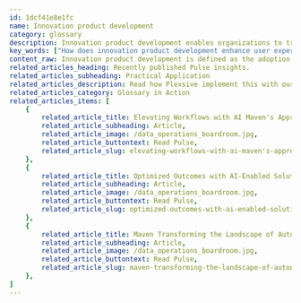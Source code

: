 ```yaml
---
id: 1dcf41e8e1fc
name: Innovation product development
category: glossary
description: Innovation product development enables organizations to transform concepts into tangible products, dramatically accelerating market readiness and embedding innovation into their operational culture to fuel growth and enhance productivity.
key_words: ["How does innovation product development enhance user experience", "What is the role of digital product engineering in innovation", "How can innovation product development accelerate market readiness", "What advantages does innovation product development bring to organizations", "How does innovation product development affect organizational growth", "In what ways does innovation product development improve operational culture", "What is the impact of innovation product development on productivity", "How does Maven Technologies assist with innovation product development", "What benefits do businesses gain from combining technology with innovation product development", "How does innovation product development support sustainable business processes."]
content_raw: Innovation product development is defined as the adoption of digital product engineering in alignment with an organization's innovative ambitions, effectively catalyzing the conversion of unique concepts into tangible products. This methodology encompasses an extensive range of activities designed to transform a revolutionary concept that enhances user experiences into bona fide products in the real world. Understanding the business advantages of innovation product development offers a wealth of insight into the potential boost it can offer to an organization's productivity and growth. Its primary benefit lies in significantly accelerating the conversion of an innovative concept into a well-designed, market-ready product. It drives an organization beyond merely setting innovation goals, facilitating their actualization into quantifiable progress and results. The incorporation of innovation product development within an organization's structure can herald a shift in its operational culture. It ensures the transition from viewing innovation as a distant aspiration to embracing it as an ongoing, sustainable process that's deeply ingrained in everyday operations. In essence, innovation product development can galvanize an organization into a dynamic state of constant evolution, driving its growth while elevating its productivity levels. At Maven Technologies, we’re committed to streamlining this process for our clients, ensuring they stay at the forefront of their industry by offering them robust technology solutions for the modern world. With experienced professionals at the helm of our operations, we guarantee the delivery of value at scale to our clients, irrespective of their size. Our primary objective is to unlock their productivity potential by leveraging the power of elite technologies and innovation product development, helping them realize the tangible business benefits this potent combination offers.
related_articles_heading: Recently published Pulse insights.
related_articles_subheading: Practical Application
related_articles_description: Read how Plexsive implement this with our clients.
related_articles_category: Glossary in Action
related_articles_items: [
	{
		related_article_title: Elevating Workflows with AI Maven's Approach,
		related_article_subheading: Article,
		related_article_image: /data_operations_boardroom.jpg,
		related_article_buttontext: Read Pulse,
		related_article_slug: elevating-workflows-with-ai-maven's-approach
	},
	{
		related_article_title: Optimized Outcomes with AI-Enabled Solutions,
		related_article_subheading: Article,
		related_article_image: /data_operations_boardroom.jpg,
		related_article_buttontext: Read Pulse,
		related_article_slug: optimized-outcomes-with-ai-enabled-solutions
	},
	{
		related_article_title: Maven Transforming the Landscape of Autonomous Vehicles,
		related_article_subheading: Article,
		related_article_image: /data_operations_boardroom.jpg,
		related_article_buttontext: Read Pulse,
		related_article_slug: maven-transforming-the-landscape-of-autonomous-vehicles
	},
]
---
```

